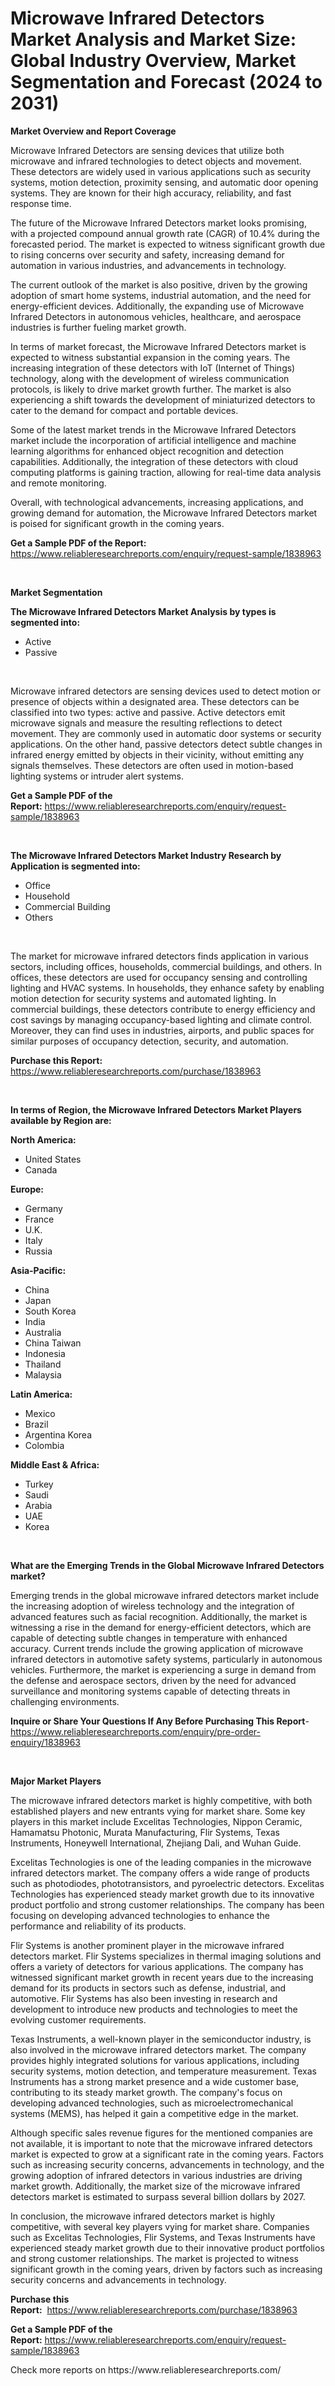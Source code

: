 <p><h1>Microwave Infrared Detectors Market Analysis and Market Size: Global Industry Overview, Market Segmentation and Forecast (2024 to 2031)</h1></p><p><strong>Market Overview and Report Coverage</strong></p>
<p><p>Microwave Infrared Detectors are sensing devices that utilize both microwave and infrared technologies to detect objects and movement. These detectors are widely used in various applications such as security systems, motion detection, proximity sensing, and automatic door opening systems. They are known for their high accuracy, reliability, and fast response time.</p><p>The future of the Microwave Infrared Detectors market looks promising, with a projected compound annual growth rate (CAGR) of 10.4% during the forecasted period. The market is expected to witness significant growth due to rising concerns over security and safety, increasing demand for automation in various industries, and advancements in technology.</p><p>The current outlook of the market is also positive, driven by the growing adoption of smart home systems, industrial automation, and the need for energy-efficient devices. Additionally, the expanding use of Microwave Infrared Detectors in autonomous vehicles, healthcare, and aerospace industries is further fueling market growth.</p><p>In terms of market forecast, the Microwave Infrared Detectors market is expected to witness substantial expansion in the coming years. The increasing integration of these detectors with IoT (Internet of Things) technology, along with the development of wireless communication protocols, is likely to drive market growth further. The market is also experiencing a shift towards the development of miniaturized detectors to cater to the demand for compact and portable devices.</p><p>Some of the latest market trends in the Microwave Infrared Detectors market include the incorporation of artificial intelligence and machine learning algorithms for enhanced object recognition and detection capabilities. Additionally, the integration of these detectors with cloud computing platforms is gaining traction, allowing for real-time data analysis and remote monitoring.</p><p>Overall, with technological advancements, increasing applications, and growing demand for automation, the Microwave Infrared Detectors market is poised for significant growth in the coming years.</p></p>
<p><strong>Get a Sample PDF of the Report:</strong> <a href="https://www.reliableresearchreports.com/enquiry/request-sample/1838963">https://www.reliableresearchreports.com/enquiry/request-sample/1838963</a></p>
<p>&nbsp;</p>
<p><strong>Market Segmentation</strong></p>
<p><strong>The Microwave Infrared Detectors Market Analysis by types is segmented into:</strong></p>
<p><ul><li>Active</li><li>Passive</li></ul></p>
<p>&nbsp;</p>
<p><p>Microwave infrared detectors are sensing devices used to detect motion or presence of objects within a designated area. These detectors can be classified into two types: active and passive. Active detectors emit microwave signals and measure the resulting reflections to detect movement. They are commonly used in automatic door systems or security applications. On the other hand, passive detectors detect subtle changes in infrared energy emitted by objects in their vicinity, without emitting any signals themselves. These detectors are often used in motion-based lighting systems or intruder alert systems.</p></p>
<p><strong>Get a Sample PDF of the Report:</strong>&nbsp;<a href="https://www.reliableresearchreports.com/enquiry/request-sample/1838963">https://www.reliableresearchreports.com/enquiry/request-sample/1838963</a></p>
<p>&nbsp;</p>
<p><strong>The Microwave Infrared Detectors Market Industry Research by Application is segmented into:</strong></p>
<p><ul><li>Office</li><li>Household</li><li>Commercial Building</li><li>Others</li></ul></p>
<p>&nbsp;</p>
<p><p>The market for microwave infrared detectors finds application in various sectors, including offices, households, commercial buildings, and others. In offices, these detectors are used for occupancy sensing and controlling lighting and HVAC systems. In households, they enhance safety by enabling motion detection for security systems and automated lighting. In commercial buildings, these detectors contribute to energy efficiency and cost savings by managing occupancy-based lighting and climate control. Moreover, they can find uses in industries, airports, and public spaces for similar purposes of occupancy detection, security, and automation.</p></p>
<p><strong>Purchase this Report:</strong>&nbsp; <a href="https://www.reliableresearchreports.com/purchase/1838963">https://www.reliableresearchreports.com/purchase/1838963</a></p>
<p>&nbsp;</p>
<p><strong>In terms of Region, the Microwave Infrared Detectors Market Players available by Region are:</strong></p>
<p>
    <p> <strong> North America: </strong>
        <ul>
            <li>United States</li>
            <li>Canada</li>
        </ul>
        </p> 
    <p> <strong> Europe: </strong>
        <ul>
            <li>Germany</li>
            <li>France</li>
            <li>U.K.</li>
            <li>Italy</li>
            <li>Russia</li>
        </ul>
        </p> 
    <p> <strong> Asia-Pacific: </strong>
        <ul>
            <li>China</li>
            <li>Japan</li>
            <li>South Korea</li>
            <li>India</li>
            <li>Australia</li>
            <li>China Taiwan</li>
            <li>Indonesia</li>
            <li>Thailand</li>
            <li>Malaysia</li>
        </ul>
        </p> 
    <p> <strong> Latin America: </strong>
        <ul>
            <li>Mexico</li>
            <li>Brazil</li>
            <li>Argentina Korea</li>
            <li>Colombia</li>
        </ul>
        </p> 
    <p> <strong> Middle East & Africa: </strong>
        <ul>
            <li>Turkey</li>
            <li>Saudi</li>
            <li>Arabia</li>
            <li>UAE</li>
            <li>Korea</li>
        </ul>
    </p>
    </p>
<p>&nbsp;</p>
<p><strong>What are the Emerging Trends in the Global Microwave Infrared Detectors market?</strong></p>
<p><p>Emerging trends in the global microwave infrared detectors market include the increasing adoption of wireless technology and the integration of advanced features such as facial recognition. Additionally, the market is witnessing a rise in the demand for energy-efficient detectors, which are capable of detecting subtle changes in temperature with enhanced accuracy. Current trends include the growing application of microwave infrared detectors in automotive safety systems, particularly in autonomous vehicles. Furthermore, the market is experiencing a surge in demand from the defense and aerospace sectors, driven by the need for advanced surveillance and monitoring systems capable of detecting threats in challenging environments.</p></p>
<p><strong>Inquire or Share Your Questions If Any Before Purchasing This Report</strong>- <a href="https://www.reliableresearchreports.com/enquiry/pre-order-enquiry/1838963">https://www.reliableresearchreports.com/enquiry/pre-order-enquiry/1838963</a></p>
<p>&nbsp;</p>
<p><strong>Major Market Players</strong></p>
<p><p>The microwave infrared detectors market is highly competitive, with both established players and new entrants vying for market share. Some key players in this market include Excelitas Technologies, Nippon Ceramic, Hamamatsu Photonic, Murata Manufacturing, Flir Systems, Texas Instruments, Honeywell International, Zhejiang Dali, and Wuhan Guide. </p><p>Excelitas Technologies is one of the leading companies in the microwave infrared detectors market. The company offers a wide range of products such as photodiodes, phototransistors, and pyroelectric detectors. Excelitas Technologies has experienced steady market growth due to its innovative product portfolio and strong customer relationships. The company has been focusing on developing advanced technologies to enhance the performance and reliability of its products.</p><p>Flir Systems is another prominent player in the microwave infrared detectors market. Flir Systems specializes in thermal imaging solutions and offers a variety of detectors for various applications. The company has witnessed significant market growth in recent years due to the increasing demand for its products in sectors such as defense, industrial, and automotive. Flir Systems has also been investing in research and development to introduce new products and technologies to meet the evolving customer requirements.</p><p>Texas Instruments, a well-known player in the semiconductor industry, is also involved in the microwave infrared detectors market. The company provides highly integrated solutions for various applications, including security systems, motion detection, and temperature measurement. Texas Instruments has a strong market presence and a wide customer base, contributing to its steady market growth. The company's focus on developing advanced technologies, such as microelectromechanical systems (MEMS), has helped it gain a competitive edge in the market.</p><p>Although specific sales revenue figures for the mentioned companies are not available, it is important to note that the microwave infrared detectors market is expected to grow at a significant rate in the coming years. Factors such as increasing security concerns, advancements in technology, and the growing adoption of infrared detectors in various industries are driving market growth. Additionally, the market size of the microwave infrared detectors market is estimated to surpass several billion dollars by 2027.</p><p>In conclusion, the microwave infrared detectors market is highly competitive, with several key players vying for market share. Companies such as Excelitas Technologies, Flir Systems, and Texas Instruments have experienced steady market growth due to their innovative product portfolios and strong customer relationships. The market is projected to witness significant growth in the coming years, driven by factors such as increasing security concerns and advancements in technology.</p></p>
<p><strong>Purchase this Report:</strong>&nbsp;&nbsp;<a href="https://www.reliableresearchreports.com/purchase/1838963">https://www.reliableresearchreports.com/purchase/1838963</a></p>
<p></p>
<p><strong>Get a Sample PDF of the Report:</strong>&nbsp;<a href="https://www.reliableresearchreports.com/enquiry/request-sample/1838963">https://www.reliableresearchreports.com/enquiry/request-sample/1838963</a></p>
<p>Check more reports on https://www.reliableresearchreports.com/</p>